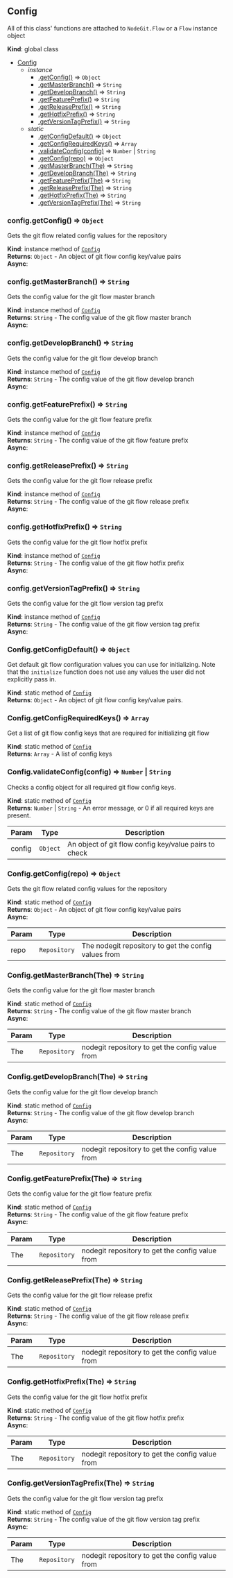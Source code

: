 <a name="Config"></a>
## Config
All of this class' functions are attached to `NodeGit.Flow` or a `Flow` instance object

**Kind**: global class  

* [Config](#Config)
    * _instance_
        * [.getConfig()](#Config+getConfig) ⇒ <code>Object</code>
        * [.getMasterBranch()](#Config+getMasterBranch) ⇒ <code>String</code>
        * [.getDevelopBranch()](#Config+getDevelopBranch) ⇒ <code>String</code>
        * [.getFeaturePrefix()](#Config+getFeaturePrefix) ⇒ <code>String</code>
        * [.getReleasePrefix()](#Config+getReleasePrefix) ⇒ <code>String</code>
        * [.getHotfixPrefix()](#Config+getHotfixPrefix) ⇒ <code>String</code>
        * [.getVersionTagPrefix()](#Config+getVersionTagPrefix) ⇒ <code>String</code>
    * _static_
        * [.getConfigDefault()](#Config.getConfigDefault) ⇒ <code>Object</code>
        * [.getConfigRequiredKeys()](#Config.getConfigRequiredKeys) ⇒ <code>Array</code>
        * [.validateConfig(config)](#Config.validateConfig) ⇒ <code>Number</code> &#124; <code>String</code>
        * [.getConfig(repo)](#Config.getConfig) ⇒ <code>Object</code>
        * [.getMasterBranch(The)](#Config.getMasterBranch) ⇒ <code>String</code>
        * [.getDevelopBranch(The)](#Config.getDevelopBranch) ⇒ <code>String</code>
        * [.getFeaturePrefix(The)](#Config.getFeaturePrefix) ⇒ <code>String</code>
        * [.getReleasePrefix(The)](#Config.getReleasePrefix) ⇒ <code>String</code>
        * [.getHotfixPrefix(The)](#Config.getHotfixPrefix) ⇒ <code>String</code>
        * [.getVersionTagPrefix(The)](#Config.getVersionTagPrefix) ⇒ <code>String</code>

<a name="Config+getConfig"></a>
### config.getConfig() ⇒ <code>Object</code>
Gets the git flow related config values for the repository

**Kind**: instance method of <code>[Config](#Config)</code>  
**Returns**: <code>Object</code> - An object of git flow config key/value pairs  
**Async**:   
<a name="Config+getMasterBranch"></a>
### config.getMasterBranch() ⇒ <code>String</code>
Gets the config value for the git flow master branch

**Kind**: instance method of <code>[Config](#Config)</code>  
**Returns**: <code>String</code> - The config value of the git flow master branch  
**Async**:   
<a name="Config+getDevelopBranch"></a>
### config.getDevelopBranch() ⇒ <code>String</code>
Gets the config value for the git flow develop branch

**Kind**: instance method of <code>[Config](#Config)</code>  
**Returns**: <code>String</code> - The config value of the git flow develop branch  
**Async**:   
<a name="Config+getFeaturePrefix"></a>
### config.getFeaturePrefix() ⇒ <code>String</code>
Gets the config value for the git flow feature prefix

**Kind**: instance method of <code>[Config](#Config)</code>  
**Returns**: <code>String</code> - The config value of the git flow feature prefix  
**Async**:   
<a name="Config+getReleasePrefix"></a>
### config.getReleasePrefix() ⇒ <code>String</code>
Gets the config value for the git flow release prefix

**Kind**: instance method of <code>[Config](#Config)</code>  
**Returns**: <code>String</code> - The config value of the git flow release prefix  
**Async**:   
<a name="Config+getHotfixPrefix"></a>
### config.getHotfixPrefix() ⇒ <code>String</code>
Gets the config value for the git flow hotfix prefix

**Kind**: instance method of <code>[Config](#Config)</code>  
**Returns**: <code>String</code> - The config value of the git flow hotfix prefix  
**Async**:   
<a name="Config+getVersionTagPrefix"></a>
### config.getVersionTagPrefix() ⇒ <code>String</code>
Gets the config value for the git flow version tag prefix

**Kind**: instance method of <code>[Config](#Config)</code>  
**Returns**: <code>String</code> - The config value of the git flow version tag prefix  
**Async**:   
<a name="Config.getConfigDefault"></a>
### Config.getConfigDefault() ⇒ <code>Object</code>
Get default git flow configuration values you can use for initializing. Note that the `initialize` function does
not use any values the user did not explicitly pass in.

**Kind**: static method of <code>[Config](#Config)</code>  
**Returns**: <code>Object</code> - An object of git flow config key/value pairs.  
<a name="Config.getConfigRequiredKeys"></a>
### Config.getConfigRequiredKeys() ⇒ <code>Array</code>
Get a list of git flow config keys that are required for initializing git flow

**Kind**: static method of <code>[Config](#Config)</code>  
**Returns**: <code>Array</code> - A list of config keys  
<a name="Config.validateConfig"></a>
### Config.validateConfig(config) ⇒ <code>Number</code> &#124; <code>String</code>
Checks a config object for all required git flow config keys.

**Kind**: static method of <code>[Config](#Config)</code>  
**Returns**: <code>Number</code> &#124; <code>String</code> - An error message, or 0 if all required keys are present.  

| Param | Type | Description |
| --- | --- | --- |
| config | <code>Object</code> | An object of git flow config key/value pairs to check |

<a name="Config.getConfig"></a>
### Config.getConfig(repo) ⇒ <code>Object</code>
Gets the git flow related config values for the repository

**Kind**: static method of <code>[Config](#Config)</code>  
**Returns**: <code>Object</code> - An object of git flow config key/value pairs  
**Async**:   

| Param | Type | Description |
| --- | --- | --- |
| repo | <code>Repository</code> | The nodegit repository to get the config values from |

<a name="Config.getMasterBranch"></a>
### Config.getMasterBranch(The) ⇒ <code>String</code>
Gets the config value for the git flow master branch

**Kind**: static method of <code>[Config](#Config)</code>  
**Returns**: <code>String</code> - The config value of the git flow master branch  
**Async**:   

| Param | Type | Description |
| --- | --- | --- |
| The | <code>Repository</code> | nodegit repository to get the config value from |

<a name="Config.getDevelopBranch"></a>
### Config.getDevelopBranch(The) ⇒ <code>String</code>
Gets the config value for the git flow develop branch

**Kind**: static method of <code>[Config](#Config)</code>  
**Returns**: <code>String</code> - The config value of the git flow develop branch  
**Async**:   

| Param | Type | Description |
| --- | --- | --- |
| The | <code>Repository</code> | nodegit repository to get the config value from |

<a name="Config.getFeaturePrefix"></a>
### Config.getFeaturePrefix(The) ⇒ <code>String</code>
Gets the config value for the git flow feature prefix

**Kind**: static method of <code>[Config](#Config)</code>  
**Returns**: <code>String</code> - The config value of the git flow feature prefix  
**Async**:   

| Param | Type | Description |
| --- | --- | --- |
| The | <code>Repository</code> | nodegit repository to get the config value from |

<a name="Config.getReleasePrefix"></a>
### Config.getReleasePrefix(The) ⇒ <code>String</code>
Gets the config value for the git flow release prefix

**Kind**: static method of <code>[Config](#Config)</code>  
**Returns**: <code>String</code> - The config value of the git flow release prefix  
**Async**:   

| Param | Type | Description |
| --- | --- | --- |
| The | <code>Repository</code> | nodegit repository to get the config value from |

<a name="Config.getHotfixPrefix"></a>
### Config.getHotfixPrefix(The) ⇒ <code>String</code>
Gets the config value for the git flow hotfix prefix

**Kind**: static method of <code>[Config](#Config)</code>  
**Returns**: <code>String</code> - The config value of the git flow hotfix prefix  
**Async**:   

| Param | Type | Description |
| --- | --- | --- |
| The | <code>Repository</code> | nodegit repository to get the config value from |

<a name="Config.getVersionTagPrefix"></a>
### Config.getVersionTagPrefix(The) ⇒ <code>String</code>
Gets the config value for the git flow version tag prefix

**Kind**: static method of <code>[Config](#Config)</code>  
**Returns**: <code>String</code> - The config value of the git flow version tag prefix  
**Async**:   

| Param | Type | Description |
| --- | --- | --- |
| The | <code>Repository</code> | nodegit repository to get the config value from |

